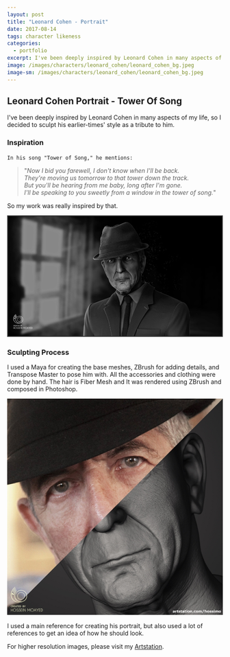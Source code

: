 ```yaml
---
layout: post
title: "Leonard Cohen - Portrait"
date: 2017-08-14
tags: character likeness
categories:
  - portfolio
excerpt: I've been deeply inspired by Leonard Cohen in many aspects of my life, so I decided to sculpt his earlier-times' style as a tribute to him.
image: /images/characters/leonard_cohen/leonard_cohen_bg.jpeg
image-sm: /images/characters/leonard_cohen/leonard_cohen_bg.jpeg
---
```

## Leonard Cohen Portrait - Tower Of Song


I've been deeply inspired by Leonard Cohen in many aspects of my life, so I decided to sculpt his earlier-times' style as a tribute to him.


### Inspiration


    In his song "Tower of Song," he mentions:

> "*Now I bid you farewell, I don't know when I'll be back.<br />
> They're moving us tomorrow to that tower down the track.<br />
> But you'll be hearing from me baby, long after I'm gone.<br />
> I'll be speaking to you sweetly from a window in the tower of song.*"

So my work was really inspired by that.
	
![](/images/characters/leonard_cohen/leonard_cohen_bg_wide.JPEG)

### Sculpting Process

I used a Maya for creating the base meshes, ZBrush for adding details, and Transpose Master to pose him with.
All the accessories and clothing were done by hand.
The hair is Fiber Mesh and It was rendered using ZBrush and composed in Photoshop.


![](/images/characters/leonard_cohen/reference_comarison.JPG)


I used a main reference for creating his portrait, but also used a lot of references to get an idea of how he should look.


For higher resolution images, please visit my [Artstation](https://www.artstation.com/artwork/5wVog).